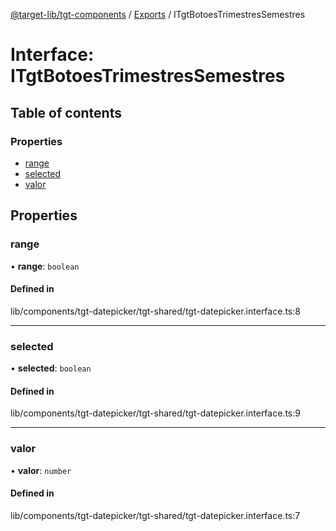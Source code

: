 [@target-lib/tgt-components](../README.md) / [Exports](../modules.md) / ITgtBotoesTrimestresSemestres

# Interface: ITgtBotoesTrimestresSemestres

## Table of contents

### Properties

- [range](ITgtBotoesTrimestresSemestres.md#range)
- [selected](ITgtBotoesTrimestresSemestres.md#selected)
- [valor](ITgtBotoesTrimestresSemestres.md#valor)

## Properties

### range

• **range**: `boolean`

#### Defined in

lib/components/tgt-datepicker/tgt-shared/tgt-datepicker.interface.ts:8

___

### selected

• **selected**: `boolean`

#### Defined in

lib/components/tgt-datepicker/tgt-shared/tgt-datepicker.interface.ts:9

___

### valor

• **valor**: `number`

#### Defined in

lib/components/tgt-datepicker/tgt-shared/tgt-datepicker.interface.ts:7
